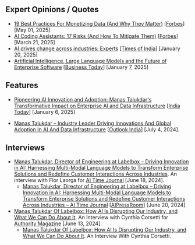 ## Expert Opinions / Quotes

- [19 Best Practices For Monetizing Data (And Why They Matter)](https://www.forbes.com/councils/forbestechcouncil/2025/05/01/19-best-practices-for-monetizing-data-and-why-they-matter/) [[Forbes](https://www.forbes.com/)] [May 01, 2025]
- [AI Coding Assistants: 17 Risks (And How To Mitigate Them)](https://www.forbes.com/councils/forbestechcouncil/2025/03/21/ai-coding-assistants-17-risks-and-how-to-mitigate-them/) [[Forbes](https://www.forbes.com/)] [March 21, 2025]
- [AI drives change across industries: Experts](https://timesofindia.indiatimes.com/india/ai-drives-change-across-industries-experts/articleshow/117394615.cms) [[Times of India](https://timesofindia.indiatimes.com/)] [January 20, 2025]
- [Artificial Intelligence, Large Language Models and the Future of Enterprise Software](https://www.businesstoday.in/impact-feature/story/artificial-intelligence-large-language-models-and-the-future-of-enterprise-software-459709-2025-01-06) [[Business Today](https://www.businesstoday.in/)] [January 7, 2025]

## Features

- [Pioneering AI Innovation and Adoption: Manas Talukdar's Transformative Impact on Enterprise AI and Data Infrastructure](https://www.indiatoday.in/impact-feature/story/pioneering-ai-innovation-and-adoption-manas-talukdars-transformative-impact-on-enterprise-ai-and-data-infrastructure-2660413-2025-01-06) [[India Today](https://www.indiatoday.in)] [January 6, 2025]
<!--- [Manas Talukdar - A Visionary Technology Leader Driving AI Innovation and Adoption](https://www.passionvista.com/manas-talukdar/) [[Passion Vista](https://www.passionvista.com)] [August, 2024]-->
- [Manas Talukdar – Industry Leader Driving Innovations And Global Adoption In AI And Data Infrastructure](https://www.outlookindia.com/hub4business/manas-talukdar-industry-leader-driving-innovations-and-global-adoption-in-ai-and-data-infrastructure) [[Outlook India](https://www.outlookindia.com/)] [July 4, 2024].

## Interviews

- [Manas Talukdar, Director of Engineering at Labelbox – Driving Innovation in AI: Harnessing Multi-Modal Language Models to Transform Enterprise Solutions and Redefine Customer Interactions Across Industries](https://www.aitimejournal.com/manas-talukdar-director-of-engineering-at-labelbox-driving-innovation-in-ai-harnessing-multi-modal-language-models-to-transform-enterprise-solutions-and-redefine-customer-interactions-across-indus/49212/). An interview with Flor Laorga for [AI Time Journal](https://www.aitimejournal.com) [June 18, 2024].
  - [Manas Talukdar, Director of Engineering at Labelbox – Driving Innovation in AI: Harnessing Multi-Modal Language Models to Transform Enterprise Solutions and Redefine Customer Interactions Across Industries – AI Time Journal](https://aipressroom.com/manas-talukdar-director-of-engineering-at-labelbox-driving-innovation-in-ai-harnessing-multi-modal-language-models-to-transform-enterprise-solutions-and-redefine-customer-interactions-across-indus/) [[AIPressRoom](https://aipressroom.com)] [June 20, 2024]
- [Manas Talukdar Of Labelbox: How AI Is Disrupting Our Industry, and What We Can Do About It](https://medium.com/authority-magazine/manas-talukdar-of-labelbox-how-ai-is-disrupting-our-industry-and-what-we-can-do-about-it-9ce4bfb2effe). An Interview with Cynthia Corsetti for [Authority Magazine](https://medium.com/authority-magazine) [June 13, 2024].
  - [Manas Talukdar Of Labelbox: How AI Is Disrupting Our Industry, and What We Can Do About It](https://www.cynthiacorsetti.com/how-ai-is-disrupting-our-industry-and-what-we-can-do-about-it-manas-talukdar/). An Interview With Cynthia Corsetti.

<!--## Miscellaneous

- [Marquis Who's Who Honors Manas Talukdar for Expertise and Outstanding Achievements in Artificial Intelligence and Data Infrastructure](https://www.24-7pressrelease.com/press-release/514548/marquis-whos-who-honors-manas-talukdar-for-expertise-and-outstanding-achievements-in-artificial-intelligence-and-data-infrastructure) [[24-7 Press Release](https://www.24-7pressrelease.com)] [September 23, 2024]
- [Manas Talukdar Wins a 2024 Global Recognition Award(TM)](https://markets.businessinsider.com/news/stocks/manas-talukdar-wins-a-2024-global-recognition-award-tm-1033328826) [[Business Insider](https://www.businessinsider.com)] [May 6, 2024].
  - [Manas Talukdar Wins a 2024 Global Recognition Award(TM)](https://news.marketersmedia.com/manas-talukdar-wins-a-2024-global-recognition-awardtm/89128987) [[Marketers Media](https://news.marketersmedia.com)] [May 4, 2024].-->
